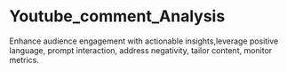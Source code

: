 # Youtube_comment_Analysis
Enhance audience engagement with actionable insights,leverage positive language, prompt interaction, address negativity, tailor content, monitor metrics.
